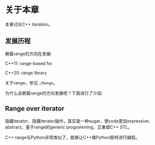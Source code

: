 # 关于本章

本章讨论C++ iteration。

## 发展历程

朝着range的方向在发展:

C++11: range-based for

C++20: range library

关于range，参见`./Range`。

为什么会朝着range的方向发展呢？下面进行了介绍:

## Range over iterator

隐藏iterator、隐藏iterator操作，其实是一种sugar，使code更加expressive、abstract。基于range的generic programming，正重塑C++ STL。

C++ range与Python非常类似了，能够让C++像Python那样进行编程。